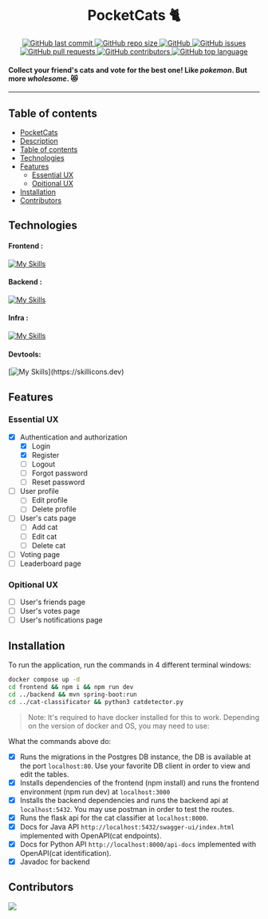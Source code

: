 <div align=center id=pocketcats>

# PocketCats :cat2:

</div>

<div align=center>
    <a href="https://img.shields.io/github/last-commit/Pauwul/PocketCats">
        <img src="https://img.shields.io/github/last-commit/Pauwul/PocketCats" alt="GitHub last commit">
    </a>
    <a href="https://img.shields.io/github/repo-size/Pauwul/PocketCats">
        <img src="https://img.shields.io/github/repo-size/Pauwul/PocketCats" alt="GitHub repo size">
    </a>
    <a href="https://img.shields.io/github/license/Pauwul/PocketCats">
        <img src="https://img.shields.io/github/license/Pauwul/PocketCats" alt="GitHub">
    </a>
    <a href="https://img.shields.io/github/issues/Pauwul/PocketCats">
        <img src="https://img.shields.io/github/issues/Pauwul/PocketCats" alt="GitHub issues">
    </a>
    <a href="https://img.shields.io/github/issues-pr/Pauwul/PocketCats">
        <img src="https://img.shields.io/github/issues-pr/Pauwul/PocketCats" alt="GitHub pull requests">
    </a>
    <a href="https://img.shields.io/github/contributors/Pauwul/PocketCats">
        <img src="https://img.shields.io/github/contributors/Pauwul/PocketCats" alt="GitHub contributors">
    </a>
    <a href="https://img.shields.io/github/languages/top/Pauwul/PocketCats">
        <img src="https://img.shields.io/github/languages/top/Pauwul/PocketCats" alt="GitHub top language">
    </a>

</div>

<div  style="display:none" id=description>

</div>

#### Collect your friend's cats and vote for the best one! Like _pokemon_. But more _wholesome_. :heart_eyes_cat:

---

</div>

## Table of contents

- [PocketCats](#pocketcats)
- [Description](#description)
- [Table of contents](#table-of-contents)
- [Technologies](#technologies)
- [Features](#features)
  - [Essential UX](#essential-ux)
  - [Opitional UX](#opitional-ux)
- [Installation](#installation)
- [Contributors](#contributors)

## Technologies

#### Frontend :

[![My Skills](https://skillicons.dev/icons?i=nodejs,nextjs,tailwind,figma,ts,electron,&theme=light)](https://skillicons.dev)

#### Backend :

[![My Skills](https://skillicons.dev/icons?i=spring,java,maven,hibernate,express,postgres)](https://skillicons.dev)

#### Infra :

[![My Skills](https://skillicons.dev/icons?i=docker,github,vercel,githubactions,gulp,git)](https://skillicons.dev)

#### Devtools:

[![My Skills](https://skillicons.dev/icons?i=eclipse,idea,vscode,postman,)](https://skillicons.dev)

## Features

### Essential UX

- [x] Authentication and authorization
  - [x] Login
  - [x] Register
  - [ ] Logout
  - [ ] Forgot password
  - [ ] Reset password
- [ ] User profile
  - [ ] Edit profile
  - [ ] Delete profile
- [ ] User's cats page
  - [ ] Add cat
  - [ ] Edit cat
  - [ ] Delete cat
- [ ] Voting page
- [ ] Leaderboard page

### Opitional UX

- [ ] User's friends page
- [ ] User's votes page
- [ ] User's notifications page

## Installation

To run the application, run the commands in 4 different terminal windows:

```bash
docker compose up -d
cd frontend && npm i && npm run dev
cd ../backend && mvn spring-boot:run
cd ../cat-classificator && python3 catdetector.py
```

> Note:
> It's required to have docker installed for this to work.
> Depending on the version of docker and OS, you may need to use:

What the commands above do:

- [x] Runs the migrations in the Postgres DB instance, the DB is available at the port `localhost:80`. Use your favorite DB client in order to view and edit the tables.
- [x] Installs dependencies of the frontend (npm install) and runs the frontend environment (npm run dev) at `localhost:3000`
- [x] Installs the backend dependencies and runs the backend api at `localhost:5432`. You may use postman in order to test the routes.
- [x] Runs the flask api for the cat classifier at `localhost:8000`.
- [x] Docs for Java API `http://localhost:5432/swagger-ui/index.html` implemented with OpenAPI(cat endpoints).
- [x] Docs for Python API `http://localhost:8000/api-docs` implemented with OpenAPI(cat identification).
- [x] Javadoc for backend

## Contributors

<a href="https://github.com/Pauwul/PocketCats/graphs/contributors">
  <img src="https://contrib.rocks/image?repo=Pauwul/PocketCats"/>
</a>

